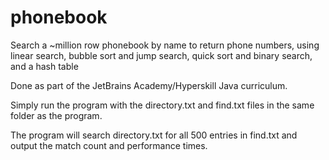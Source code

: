 # phonebook
Search a ~million row phonebook by name to return phone numbers, using linear search, bubble sort and jump search, quick sort and binary search, and a hash table

Done as part of the JetBrains Academy/Hyperskill Java curriculum.

Simply run the program with the directory.txt and find.txt files in the same folder as the program.

The program will search directory.txt for all 500 entries in find.txt and output the match count and performance times.
